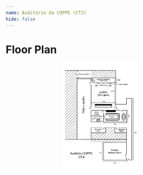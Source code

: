 ```yaml
---
name: Auditório da COPPE (CT2)
hide: false
---
```


# Floor Plan

<center><img src="/assets/images/auditorio.jpg" alt="Floor plan of the auditorium" style="max-width: 40%;"></center>
